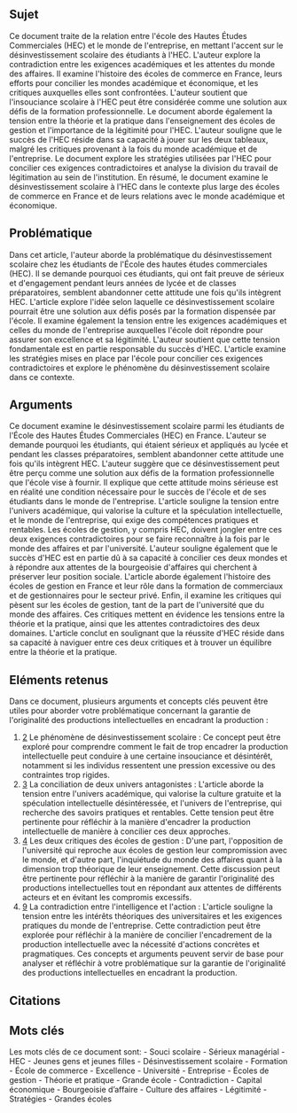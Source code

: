 ## Sujet
Ce document traite de la relation entre l'école des Hautes Études Commerciales (HEC) et le monde de l'entreprise, en mettant l'accent sur le désinvestissement scolaire des étudiants à l'HEC. L'auteur explore la contradiction entre les exigences académiques et les attentes du monde des affaires. Il examine l'histoire des écoles de commerce en France, leurs efforts pour concilier les mondes académique et économique, et les critiques auxquelles elles sont confrontées. L'auteur soutient que l'insouciance scolaire à l'HEC peut être considérée comme une solution aux défis de la formation professionnelle. Le document aborde également la tension entre la théorie et la pratique dans l'enseignement des écoles de gestion et l'importance de la légitimité pour l'HEC. L'auteur souligne que le succès de l'HEC réside dans sa capacité à jouer sur les deux tableaux, malgré les critiques provenant à la fois du monde académique et de l'entreprise. Le document explore les stratégies utilisées par l'HEC pour concilier ces exigences contradictoires et analyse la division du travail de légitimation au sein de l'institution. En résumé, le document examine le désinvestissement scolaire à l'HEC dans le contexte plus large des écoles de commerce en France et de leurs relations avec le monde académique et économique.
## Problématique
Dans cet article, l'auteur aborde la problématique du désinvestissement scolaire chez les étudiants de l'École des hautes études commerciales (HEC). Il se demande pourquoi ces étudiants, qui ont fait preuve de sérieux et d'engagement pendant leurs années de lycée et de classes préparatoires, semblent abandonner cette attitude une fois qu'ils intègrent HEC. L'article explore l'idée selon laquelle ce désinvestissement scolaire pourrait être une solution aux défis posés par la formation dispensée par l'école. Il examine également la tension entre les exigences académiques et celles du monde de l'entreprise auxquelles l'école doit répondre pour assurer son excellence et sa légitimité. L'auteur soutient que cette tension fondamentale est en partie responsable du succès d'HEC. L'article examine les stratégies mises en place par l'école pour concilier ces exigences contradictoires et explore le phénomène du désinvestissement scolaire dans ce contexte.
## Arguments
Ce document examine le désinvestissement scolaire parmi les étudiants de l'École des Hautes Études Commerciales (HEC) en France. L'auteur se demande pourquoi les étudiants, qui étaient sérieux et appliqués au lycée et pendant les classes préparatoires, semblent abandonner cette attitude une fois qu'ils intègrent HEC. L'auteur suggère que ce désinvestissement peut être perçu comme une solution aux défis de la formation professionnelle que l'école vise à fournir. Il explique que cette attitude moins sérieuse est en réalité une condition nécessaire pour le succès de l'école et de ses étudiants dans le monde de l'entreprise. L'article souligne la tension entre l'univers académique, qui valorise la culture et la spéculation intellectuelle, et le monde de l'entreprise, qui exige des compétences pratiques et rentables. Les écoles de gestion, y compris HEC, doivent jongler entre ces deux exigences contradictoires pour se faire reconnaître à la fois par le monde des affaires et par l'université. L'auteur souligne également que le succès d'HEC est en partie dû à sa capacité à concilier ces deux mondes et à répondre aux attentes de la bourgeoisie d'affaires qui cherchent à préserver leur position sociale. L'article aborde également l'histoire des écoles de gestion en France et leur rôle dans la formation de commerciaux et de gestionnaires pour le secteur privé. Enfin, il examine les critiques qui pèsent sur les écoles de gestion, tant de la part de l'université que du monde des affaires. Ces critiques mettent en évidence les tensions entre la théorie et la pratique, ainsi que les attentes contradictoires des deux domaines. L'article conclut en soulignant que la réussite d'HEC réside dans sa capacité à naviguer entre ces deux critiques et à trouver un équilibre entre la théorie et la pratique.
## Eléments retenus 
Dans ce document, plusieurs arguments et concepts clés peuvent être utiles pour aborder votre problématique concernant la garantie de l'originalité des productions intellectuelles en encadrant la production : 
1. [2](https://www-cairn-info.univ-smb.idm.oclc.org/revue-francaise-de-sociologie-1-2007-1-page-37.htm#pa2) Le phénomène de désinvestissement scolaire : Ce concept peut être exploré pour comprendre comment le fait de trop encadrer la production intellectuelle peut conduire à une certaine insouciance et désintérêt, notamment si les individus ressentent une pression excessive ou des contraintes trop rigides.
2. [3](https://www-cairn-info.univ-smb.idm.oclc.org/revue-francaise-de-sociologie-1-2007-1-page-37.htm#pa3) La conciliation de deux univers antagonistes : L'article aborde la tension entre l'univers académique, qui valorise la culture gratuite et la spéculation intellectuelle désintéressée, et l'univers de l'entreprise, qui recherche des savoirs pratiques et rentables. Cette tension peut être pertinente pour réfléchir à la manière d'encadrer la production intellectuelle de manière à concilier ces deux approches. 
3. [4](https://www-cairn-info.univ-smb.idm.oclc.org/revue-francaise-de-sociologie-1-2007-1-page-37.htm#pa4) Les deux critiques des écoles de gestion : D'une part, l'opposition de l'université qui reproche aux écoles de gestion leur compromission avec le monde, et d'autre part, l'inquiétude du monde des affaires quant à la dimension trop théorique de leur enseignement. Cette discussion peut être pertinente pour réfléchir à la manière de garantir l'originalité des productions intellectuelles tout en répondant aux attentes de différents acteurs et en évitant les compromis excessifs.
4. [9](https://www-cairn-info.univ-smb.idm.oclc.org/revue-francaise-de-sociologie-1-2007-1-page-37.htm#pa9) La contradiction entre l'intelligence et l'action : L'article souligne la tension entre les intérêts théoriques des universitaires et les exigences pratiques du monde de l'entreprise. Cette contradiction peut être explorée pour réfléchir à la manière de concilier l'encadrement de la production intellectuelle avec la nécessité d'actions concrètes et pragmatiques. 
Ces concepts et arguments peuvent servir de base pour analyser et réfléchir à votre problématique sur la garantie de l'originalité des productions intellectuelles en encadrant la production.
## Citations

## Mots clés
Les mots clés de ce document sont: - Souci scolaire - Sérieux managérial - HEC - Jeunes gens et jeunes filles - Désinvestissement scolaire - Formation - École de commerce - Excellence - Université - Entreprise - Écoles de gestion - Théorie et pratique - Grande école - Contradiction - Capital économique - Bourgeoisie d’affaire - Culture des affaires - Légitimité - Stratégies - Grandes écoles